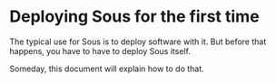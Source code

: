 # Deploying Sous for the first time

The typical use for Sous is to deploy software with it.
But before that happens,
you have to have to deploy Sous itself.

Someday, this document will explain how to do that.
